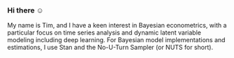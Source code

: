 ### Hi there :relaxed:
My name is Tim, and I have a keen interest in Bayesian econometrics, with a particular focus on time series analysis and dynamic latent variable modeling including deep learning. For Bayesian model implementations and estimations, I use Stan and the No-U-Turn Sampler (or NUTS for short).


